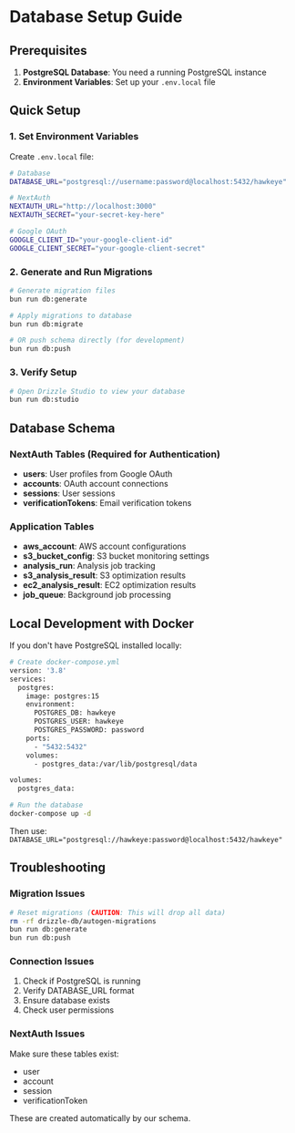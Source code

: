 # Database Setup Guide

## Prerequisites

1. **PostgreSQL Database**: You need a running PostgreSQL instance
2. **Environment Variables**: Set up your `.env.local` file

## Quick Setup

### 1. Set Environment Variables

Create `.env.local` file:

```bash
# Database
DATABASE_URL="postgresql://username:password@localhost:5432/hawkeye"

# NextAuth
NEXTAUTH_URL="http://localhost:3000"
NEXTAUTH_SECRET="your-secret-key-here"

# Google OAuth
GOOGLE_CLIENT_ID="your-google-client-id"
GOOGLE_CLIENT_SECRET="your-google-client-secret"
```

### 2. Generate and Run Migrations

```bash
# Generate migration files
bun run db:generate

# Apply migrations to database
bun run db:migrate

# OR push schema directly (for development)
bun run db:push
```

### 3. Verify Setup

```bash
# Open Drizzle Studio to view your database
bun run db:studio
```

## Database Schema

### NextAuth Tables (Required for Authentication)

- **users**: User profiles from Google OAuth
- **accounts**: OAuth account connections
- **sessions**: User sessions
- **verificationTokens**: Email verification tokens

### Application Tables

- **aws_account**: AWS account configurations
- **s3_bucket_config**: S3 bucket monitoring settings
- **analysis_run**: Analysis job tracking
- **s3_analysis_result**: S3 optimization results
- **ec2_analysis_result**: EC2 optimization results
- **job_queue**: Background job processing

## Local Development with Docker

If you don't have PostgreSQL installed locally:

```bash
# Create docker-compose.yml
version: '3.8'
services:
  postgres:
    image: postgres:15
    environment:
      POSTGRES_DB: hawkeye
      POSTGRES_USER: hawkeye
      POSTGRES_PASSWORD: password
    ports:
      - "5432:5432"
    volumes:
      - postgres_data:/var/lib/postgresql/data

volumes:
  postgres_data:

# Run the database
docker-compose up -d
```

Then use: `DATABASE_URL="postgresql://hawkeye:password@localhost:5432/hawkeye"`

## Troubleshooting

### Migration Issues

```bash
# Reset migrations (CAUTION: This will drop all data)
rm -rf drizzle-db/autogen-migrations
bun run db:generate
bun run db:push
```

### Connection Issues

1. Check if PostgreSQL is running
2. Verify DATABASE_URL format
3. Ensure database exists
4. Check user permissions

### NextAuth Issues

Make sure these tables exist:
- user
- account  
- session
- verificationToken

These are created automatically by our schema.